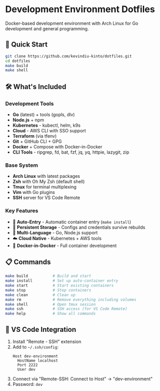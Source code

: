 # Development Environment Dotfiles

Docker-based development environment with Arch Linux for Go development and general programming.

## 🚀 Quick Start

```bash
git clone https://github.com/kevindiu-kinto/dotfiles.git
cd dotfiles
make build
make shell
```

## 🛠 What's Included

### Development Tools
- **Go** (latest) + tools (gopls, dlv)
- **Node.js** + npm 
- **Kubernetes** - kubectl, helm, k9s
- **Cloud** - AWS CLI with SSO support
- **Terraform** (via tfenv)
- **Git** + GitHub CLI + GPG
- **Docker** + Compose with Docker-in-Docker
- **CLI Tools** - ripgrep, fd, bat, fzf, jq, yq, httpie, lazygit, zip

### Base System
- **Arch Linux** with latest packages
- **Zsh** with Oh My Zsh (default shell)
- **Tmux** for terminal multiplexing
- **Vim** with Go plugins
- **SSH** server for VS Code Remote

### Key Features
- 🚀 **Auto-Entry** - Automatic container entry (`make install`)
- 💾 **Persistent Storage** - Configs and credentials survive rebuilds
- 🐹 **Multi-Language** - Go, Node.js support
- ☁️ **Cloud Native** - Kubernetes + AWS tools
- 🐳 **Docker-in-Docker** - Full container development

## 📋 Commands

```bash
make build           # Build and start
make install         # Set up auto-container entry
make start           # Start existing containers
make stop            # Stop containers
make clean           # Clean up
make rm              # Remove everything including volumes
make shell           # Open tmux session
make ssh             # SSH access (for VS Code Remote)
make help            # Show all commands
```

## 🔐 VS Code Integration

1. Install "Remote - SSH" extension
2. Add to `~/.ssh/config`:
   ```
   Host dev-environment
     HostName localhost
     Port 2222
     User dev
   ```
3. Connect via "Remote-SSH: Connect to Host" → "dev-environment"
4. Password: `dev`
